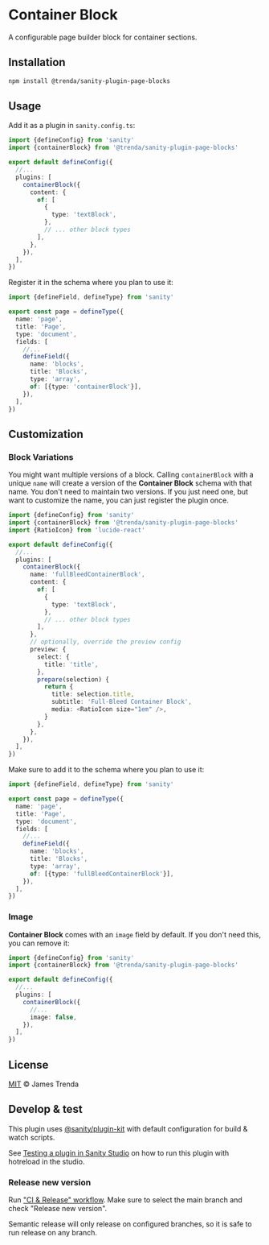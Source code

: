 # Container Block

A configurable page builder block for container sections.

## Installation

```sh
npm install @trenda/sanity-plugin-page-blocks
```

## Usage

Add it as a plugin in `sanity.config.ts`:

```ts
import {defineConfig} from 'sanity'
import {containerBlock} from '@trenda/sanity-plugin-page-blocks'

export default defineConfig({
  //...
  plugins: [
    containerBlock({
      content: {
        of: [
          {
            type: 'textBlock',
          },
          // ... other block types
        ],
      },
    }),
  ],
})
```

Register it in the schema where you plan to use it:

```ts
import {defineField, defineType} from 'sanity'

export const page = defineType({
  name: 'page',
  title: 'Page',
  type: 'document',
  fields: [
    //...
    defineField({
      name: 'blocks',
      title: 'Blocks',
      type: 'array',
      of: [{type: 'containerBlock'}],
    }),
  ],
})
```

## Customization

### Block Variations

You might want multiple versions of a block. Calling `containerBlock` with a unique `name` will create a version of the **Container Block** schema with that name. You don't need to maintain two versions. If you just need one, but want to customize the name, you can just register the plugin once.

```ts
import {defineConfig} from 'sanity'
import {containerBlock} from '@trenda/sanity-plugin-page-blocks'
import {RatioIcon} from 'lucide-react'

export default defineConfig({
  //...
  plugins: [
    containerBlock({
      name: 'fullBleedContainerBlock',
      content: {
        of: [
          {
            type: 'textBlock',
          },
          // ... other block types
        ],
      },
      // optionally, override the preview config
      preview: {
        select: {
          title: 'title',
        },
        prepare(selection) {
          return {
            title: selection.title,
            subtitle: 'Full-Bleed Container Block',
            media: <RatioIcon size="1em" />,
          }
        },
      },
    }),
  ],
})
```

Make sure to add it to the schema where you plan to use it:

```ts
import {defineField, defineType} from 'sanity'

export const page = defineType({
  name: 'page',
  title: 'Page',
  type: 'document',
  fields: [
    //...
    defineField({
      name: 'blocks',
      title: 'Blocks',
      type: 'array',
      of: [{type: 'fullBleedContainerBlock'}],
    }),
  ],
})
```

### Image

**Container Block** comes with an `image` field by default. If you don't need this, you can remove it:

```ts
import {defineConfig} from 'sanity'
import {containerBlock} from '@trenda/sanity-plugin-page-blocks'

export default defineConfig({
  //...
  plugins: [
    containerBlock({
      //...
      image: false,
    }),
  ],
})
```

## License

[MIT](LICENSE) © James Trenda

## Develop & test

This plugin uses [@sanity/plugin-kit](https://github.com/sanity-io/plugin-kit)
with default configuration for build & watch scripts.

See [Testing a plugin in Sanity Studio](https://github.com/sanity-io/plugin-kit#testing-a-plugin-in-sanity-studio)
on how to run this plugin with hotreload in the studio.

### Release new version

Run ["CI & Release" workflow](TODO/actions/workflows/main.yml).
Make sure to select the main branch and check "Release new version".

Semantic release will only release on configured branches, so it is safe to run release on any branch.
